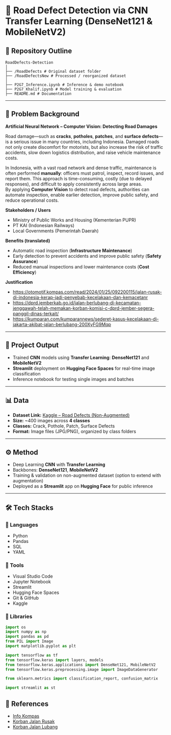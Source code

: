 # 🚧 Road Defect Detection via CNN Transfer Learning (DenseNet121 & MobileNetV2)

## 📂 Repository Outline

```
RoadDefects-Detection
│
├── /RoadDefects # Original dataset folder
├── /RoadDefectsNew # Processed / reorganized dataset
│
├── P2G7_Inference.ipynb # Inference & demo notebook
├── P2G7_Khalif.ipynb # Model training & evaluation
├── README.md # Documentation
```

---

## 📌 Problem Background
**Artificial Neural Network – Computer Vision: Detecting Road Damages**

Road damage—such as **cracks**, **potholes**, **patches**, and **surface defects**—is a serious issue in many countries, including Indonesia. Damaged roads not only create discomfort for motorists, but also increase the risk of traffic accidents, slow down logistics distribution, and raise vehicle maintenance costs.

In Indonesia, with a vast road network and dense traffic, maintenance is often performed **manually**: officers must patrol, inspect, record issues, and report them. This approach is time-consuming, costly (due to delayed responses), and difficult to apply consistently across large areas.  
By applying **Computer Vision** to detect road defects, authorities can automate inspection, enable earlier detection, improve public safety, and reduce operational costs.

**Stakeholders / Users**
- Ministry of Public Works and Housing (Kementerian PUPR)  
- PT KAI (Indonesian Railways)  
- Local Governments (Pemerintah Daerah)

**Benefits (translated)**
- Automatic road inspection (**Infrastructure Maintenance**)  
- Early detection to prevent accidents and improve public safety (**Safety Assurance**)  
- Reduced manual inspections and lower maintenance costs (**Cost Efficiency**)  

**Justification**
- https://otomotif.kompas.com/read/2024/01/25/092200115/jalan-rusak-di-indonesia-kerap-jadi-penyebab-kecelakaan-dan-kemacetanr  
- https://dprd.jemberkab.go.id/jalan-berlubang-di-kecamatan-jenggawah-telah-memakan-korban-komisi-c-dprd-jember-segera-panggil-dinas-terkait/  
- https://kumparan.com/kumparannews/sederet-kasus-kecelakaan-di-jakarta-akibat-jalan-berlubang-200XyFG9Mqp

---

## 🎯 Project Output
- Trained **CNN** models using **Transfer Learning**: **DenseNet121** and **MobileNetV2**  
- **Streamlit** deployment on **Hugging Face Spaces** for real-time image classification  
- Inference notebook for testing single images and batches  

---

## 📊 Data
- **Dataset Link:** [Kaggle – Road Defects (Non-Augmented)](https://www.kaggle.com/datasets/patelmihir/road-defects-nonaugmented)  
- **Size:** ~400 images across **4 classes**  
- **Classes:** Crack, Pothole, Patch, Surface Defects  
- **Format:** Image files (JPG/PNG), organized by class folders  

---

## ⚙️ Method
- Deep Learning **CNN** with **Transfer Learning**  
- Backbones: **DenseNet121**, **MobileNetV2**  
- Training & validation on non-augmented dataset (option to extend with augmentation)  
- Deployed as a **Streamlit** app on **Hugging Face** for public inference  

---

## 🛠️ Tech Stacks

### 🔹 Languages
- Python  
- Pandas  
- SQL  
- YAML  

### 🔹 Tools
- Visual Studio Code  
- Jupyter Notebook  
- Streamlit  
- Hugging Face Spaces  
- Git & GitHub  
- Kaggle  

### 🔹 Libraries
```python
import os
import numpy as np
import pandas as pd
from PIL import Image
import matplotlib.pyplot as plt

import tensorflow as tf
from tensorflow.keras import layers, models
from tensorflow.keras.applications import DenseNet121, MobileNetV2
from tensorflow.keras.preprocessing.image import ImageDataGenerator

from sklearn.metrics import classification_report, confusion_matrix

import streamlit as st
```


## 📖 References
- [Info Kompas](https://otomotif.kompas.com/read/2024/01/25/092200115/jalan-rusak-di-indonesia-kerap-jadi-penyebab-kecelakaan-dan-kemacetanr)
- [Korban Jalan Rusak](https://dprd.jemberkab.go.id/jalan-berlubang-di-kecamatan-jenggawah-telah-memakan-korban-komisi-c-dprd-jember-segera-panggil-dinas-terkait/)
- [Korban Jalan Lubang](https://kumparan.com/kumparannews/sederet-kasus-kecelakaan-di-jakarta-akibat-jalan-berlubang-200XyFG9Mqp)

